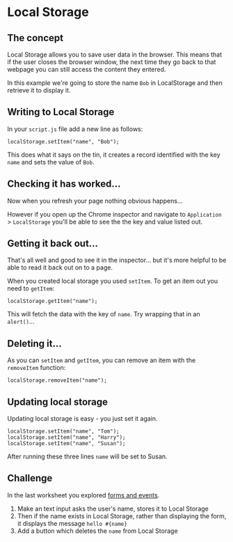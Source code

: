 # Local Storage

## The concept

Local Storage allows you to save user data in the browser. This means that if the user closes the browser window, the next time they go back to that webpage you can still access the content they entered.

In this example we're going to store the name `Bob` in LocalStorage and then retrieve it to display it.

## Writing to Local Storage

In your `script.js` file add a new line as follows:

```
localStorage.setItem("name", "Bob");
```

This does what it says on the tin, it creates a record identified with the key `name` and sets the value of `Bob`.

## Checking it has worked…

Now when you refresh your page nothing obvious happens…

However if you open up the Chrome inspector and navigate to `Application` > `LocalStorage` you'll be able to see the the key and value listed out.

## Getting it back out…

That's all well and good to see it in the inspector… but it's more helpful to be able to read it back out on to a page.

When you created local storage you used `setItem`. To get an item out you need to `getItem`:

```
localStorage.getItem("name");
```

This will fetch the data with the key of `name`. Try wrapping that in an `alert()`…

## Deleting it…

As you can `setItem` and `getItem`, you can remove an item with the `removeItem` function:

```
localStorage.removeItem("name");
```

## Updating local storage

Updating local storage is easy - you just set it again.

```
localStorage.setItem("name", "Tom");
localStorage.setItem("name", "Harry");
localStorage.setItem("name", "Susan");
```

After running these three lines `name` will be set to Susan.

## Challenge

In the last worksheet you explored [forms and events](02-forms-and-events.md).

1. Make an text input asks the user's name, stores it to Local Storage
2. Then if the name exists in Local Storage, rather than displaying the form, it displays the message `hello #{name}`
3. Add a button which deletes the `name` from Local Storage
